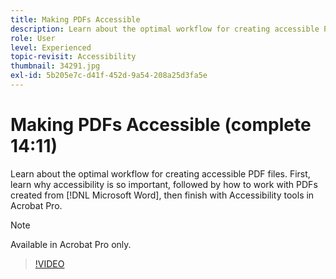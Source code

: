 ```yaml
---
title: Making PDFs Accessible
description: Learn about the optimal workflow for creating accessible PDF files
role: User
level: Experienced
topic-revisit: Accessibility
thumbnail: 34291.jpg
exl-id: 5b205e7c-d41f-452d-9a54-208a25d3fa5e
---
```

# Making PDFs Accessible (complete 14:11)

Learn about the optimal workflow for creating accessible PDF files. First, learn why accessibility is so important, followed by how to work with PDFs created from [!DNL Microsoft Word], then finish with Accessibility tools in Acrobat Pro.

>[!NOTE]
>
>Available in Acrobat Pro only.

>[!VIDEO](https://video.tv.adobe.com/v/34291?quality=12&learn=on&hidetitle=true)
